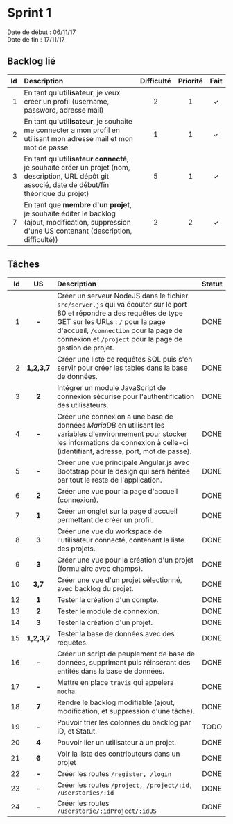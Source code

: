 # Sprint 1

Date de début : 06/11/17  
Date de fin : 17/11/17

## Backlog lié
| Id | Description | Difficulté | Priorité | Fait |
|---:|:---|:---:|:---:|:---:|
| 1 | En tant qu'**utilisateur**, je veux créer un profil (username, password, adresse mail) | 2 | 1 | ✓ |
| 2 | En tant qu'**utilisateur**, je souhaite me connecter a mon profil en utilisant mon adresse mail et mon mot de passe | 1 | 1 | ✓ |
| 3 | En tant qu'**utilisateur connecté**, je souhaite créer un projet (nom, description, URL dépôt git associé, date de début/fin théorique du projet) | 5 | 1 | ✓ |
| 7 | En tant que **membre d'un projet**, je souhaite éditer le backlog (ajout, modification, suppression d'une US contenant (description, difficulté)) | 2 | 2 | ✓ |

## Tâches

| Id | US | Description | Statut |
|---:|:---:|:---|:---:|
| 1 | **-** | Créer un serveur NodeJS dans le fichier `src/server.js` qui va écouter sur le port 80 et répondre a des requêtes de type GET sur les URLs : `/` pour la page d'accueil, `/connection` pour la page de connexion et `/project` pour la page de gestion de projet. | DONE |
| 2 | **1,2,3,7** | Créer une liste de requêtes SQL puis s'en servir pour créer les tables dans la base de données. | DONE |
| 3 | **2** | Intégrer un module JavaScript de connexion sécurisé pour l'authentification des utilisateurs. | DONE |
| 4 | **-** | Créer une connexion a une base de données *MariaDB* en utilisant les variables d'environnement pour stocker les informations de connexion à celle-ci (identifiant, adresse, port, mot de passe). | DONE |
| 5 | **-** | Créer une vue principale Angular.js avec Bootstrap pour le design qui sera héritée par tout le reste de l'application. | DONE |
| 6 | **2** | Créer une vue pour la page d'accueil (connexion). | DONE |
| 7 | **1** | Créer un onglet sur la page d'accueil permettant de créer un profil. | DONE |
| 8 | **3** | Créer une vue du workspace de l'utilisateur connecté, contenant la liste des projets. | DONE |
| 9 | **3** | Créer une vue pour la création d'un projet (formulaire avec champs). | DONE |
| 10 | **3,7** | Créer une vue d'un projet sélectionné, avec backlog du projet. | DONE |
| 12 | **1** | Tester la création d'un compte. | DONE |
| 13 | **2** | Tester le module de connexion. | DONE |
| 14 | **3** | Tester la création d'un projet. | DONE |
| 15 | **1,2,3,7** | Tester la base de données avec des requêtes. | DONE |
| 16 | **-** | Créer un script de peuplement de base de données, supprimant puis réinsérant des entités dans la base de données. | DONE |
| 17 | **-** | Mettre en place `travis` qui appelera `mocha`. | DONE |
| 18 | **7** | Rendre le backlog modifiable (ajout, modification, et suppression d'une tâche). | DONE |
| 19 | **-** | Pouvoir trier les colonnes du backlog par ID, et Statut. | TODO |
| 20 | **4** | Pouvoir lier un utilisateur à un projet. | DONE |
| 21 | **6** | Voir la liste des contributeurs dans un projet | DONE |
| 22 | **-** | Créer les routes `/register, /login` | DONE |
| 23 | **-** | Créer les routes `/project, /project/:id, /userstories/:id` | DONE |
| 24 | **-** | Créer les routes `/userstorie/:idProject/:idUS` | DONE |
